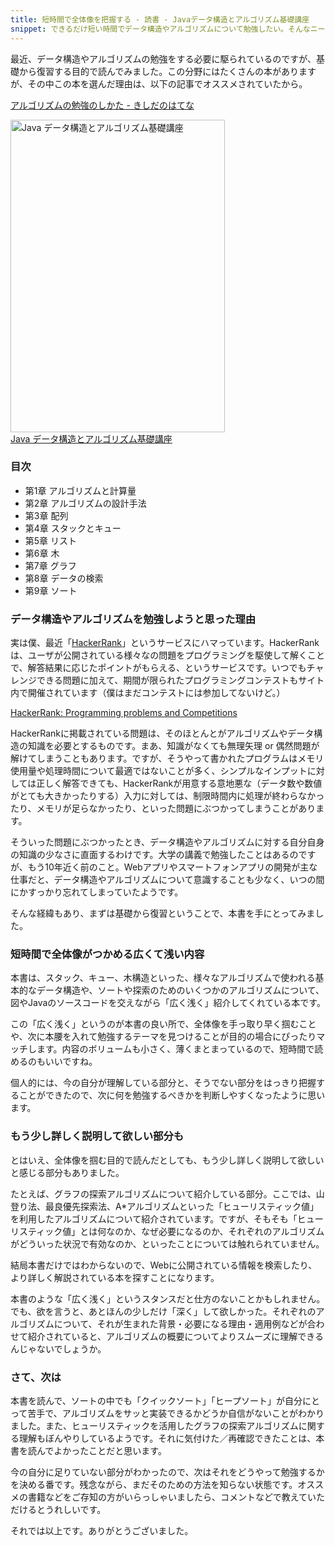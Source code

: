 ```yaml
---
title: 短時間で全体像を把握する - 読書 - Javaデータ構造とアルゴリズム基礎講座
snippet: できるだけ短い時間でデータ構造やアルゴリズムについて勉強したい。そんなニーズを満たすを本を見つけたので読んでみました。
---
```


最近、データ構造やアルゴリズムの勉強をする必要に駆られているのですが、基礎から復習する目的で読んでみました。この分野にはたくさんの本がありますが、その中この本を選んだ理由は、以下の記事でオススメされていたから。

[アルゴリズムの勉強のしかた - きしだのはてな](http://d.hatena.ne.jp/nowokay/20110922)

<a href="http://www.amazon.co.jp/Java-%E3%83%87%E3%83%BC%E3%82%BF%E6%A7%8B%E9%80%A0%E3%81%A8%E3%82%A2%E3%83%AB%E3%82%B4%E3%83%AA%E3%82%BA%E3%83%A0%E5%9F%BA%E7%A4%8E%E8%AC%9B%E5%BA%A7-%E9%95%B7%E5%B0%BE-%E5%92%8C%E5%BD%A6/dp/4774136972%3FSubscriptionId%3D0AVSM5SVKRWTFMG7ZR82%26tag%3Dcreativestylekadoppe-22%26linkCode%3Dxm2%26camp%3D2025%26creative%3D165953%26creativeASIN%3D4774136972" target="_blank" title="Java データ構造とアルゴリズム基礎講座"><img src="http://ecx.images-amazon.com/images/I/41XXm8UokQL.jpg" width="343" height="500" alt="Java データ構造とアルゴリズム基礎講座" /><br>Java データ構造とアルゴリズム基礎講座</a>

### 目次

* 第1章 アルゴリズムと計算量
* 第2章 アルゴリズムの設計手法
* 第3章 配列
* 第4章 スタックとキュー
* 第5章 リスト
* 第6章 木
* 第7章 グラフ
* 第8章 データの検索
* 第9章 ソート

### データ構造やアルゴリズムを勉強しようと思った理由

実は僕、最近「[HackerRank](https://www.hackerrank.com/)」というサービスにハマっています。HackerRankは、ユーザが公開されている様々なの問題をプログラミングを駆使して解くことで、解答結果に応じたポイントがもらえる、というサービスです。いつでもチャレンジできる問題に加えて、期間が限られたプログラミングコンテストもサイト内で開催されています（僕はまだコンテストには参加してないけど。）

[HackerRank: Programming problems and Competitions](https://www.hackerrank.com/)

HackerRankに掲載されている問題は、そのほとんとがアルゴリズムやデータ構造の知識を必要とするものです。まあ、知識がなくても無理矢理 or 偶然問題が解けてしまうこともあります。ですが、そうやって書かれたプログラムはメモリ使用量や処理時間について最適ではないことが多く、シンプルなインプットに対しては正しく解答できても、HackerRankが用意する意地悪な（データ数や数値がとても大きかったりする）入力に対しては、制限時間内に処理が終わらなかったり、メモリが足らなかったり、といった問題にぶつかってしまうことがあります。

そういった問題にぶつかったとき、データ構造やアルゴリズムに対する自分自身の知識の少なさに直面するわけです。大学の講義で勉強したことはあるのですが、もう10年近く前のこと。Webアプリやスマートフォンアプリの開発が主な仕事だと、データ構造やアルゴリズムについて意識することも少なく、いつの間にかすっかり忘れてしまっていたようです。

そんな経緯もあり、まずは基礎から復習ということで、本書を手にとってみました。

### 短時間で全体像がつかめる広くて浅い内容

本書は、スタック、キュー、木構造といった、様々なアルゴリズムで使われる基本的なデータ構造や、ソートや探索のためのいくつかのアルゴリズムについて、図やJavaのソースコードを交えながら「広く浅く」紹介してくれている本です。

この「広く浅く」というのが本書の良い所で、全体像を手っ取り早く掴むことや、次に本腰を入れて勉強するテーマを見つけることが目的の場合にぴったりマッチします。内容のボリュームも小さく、薄くまとまっているので、短時間で読めるのもいいですね。

個人的には、今の自分が理解している部分と、そうでない部分をはっきり把握することができたので、次に何を勉強するべきかを判断しやすくなったように思います。

### もう少し詳しく説明して欲しい部分も

とはいえ、全体像を掴む目的で読んだとしても、もう少し詳しく説明して欲しいと感じる部分もありました。

たとえば、グラフの探索アルゴリズムについて紹介している部分。ここでは、山登り法、最良優先探索法、A\*アルゴリズムといった「ヒューリスティック値」を利用したアルゴリズムについて紹介されています。ですが、そもそも「ヒューリスティック値」とは何なのか、なぜ必要になるのか、それぞれのアルゴリズムがどういった状況で有効なのか、といったことについては触れられていません。

結局本書だけではわからないので、Webに公開されている情報を検索したり、より詳しく解説されている本を探すことになります。

本書のような「広く浅く」というスタンスだと仕方のないことかもしれません。でも、欲を言うと、あとほんの少しだけ「深く」して欲しかった。それぞれのアルゴリズムについて、それが生まれた背景・必要になる理由・適用例などが合わせて紹介されていると、アルゴリズムの概要についてよりスムーズに理解できるんじゃないでしょうか。

### さて、次は

本書を読んで、ソートの中でも「クイックソート」「ヒープソート」が自分にとって苦手で、アルゴリズムをサッと実装できるかどうか自信がないことがわかりました。また、ヒューリスティックを活用したグラフの探索アルゴリズムに関する理解もぼんやりしているようです。それに気付けた／再確認できたことは、本書を読んでよかったことだと思います。

今の自分に足りていない部分がわかったので、次はそれをどうやって勉強するかを決める番です。残念ながら、まだそのための方法を知らない状態です。オススメの書籍などをご存知の方がいらっしゃいましたら、コメントなどで教えていただけるとうれしいです。

それでは以上です。ありがとうございました。
